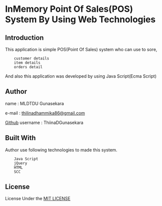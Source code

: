 # InMemory Point Of Sales(POS) System By Using Web Technologies

## Introduction

This application is simple POS(Point Of Sales) system who can use to sore,
        
        customer details 
        item details
        orders detail 
        
And also this application was developed by using Java Script(Ecma Script)


## Author

name  : MLDTDU Gunasekara

e-mail : thilinadhammika86@gmail.com

[Github](https://github.com/ThilinaDGunasekara) username : ThiinaDGunasekara

## Built With

Author use following technologies to made this system.

        Java Script
        jQuery
        HTML
        SCC

## License

License Under the [MIT LICENSE](LICENSE)



